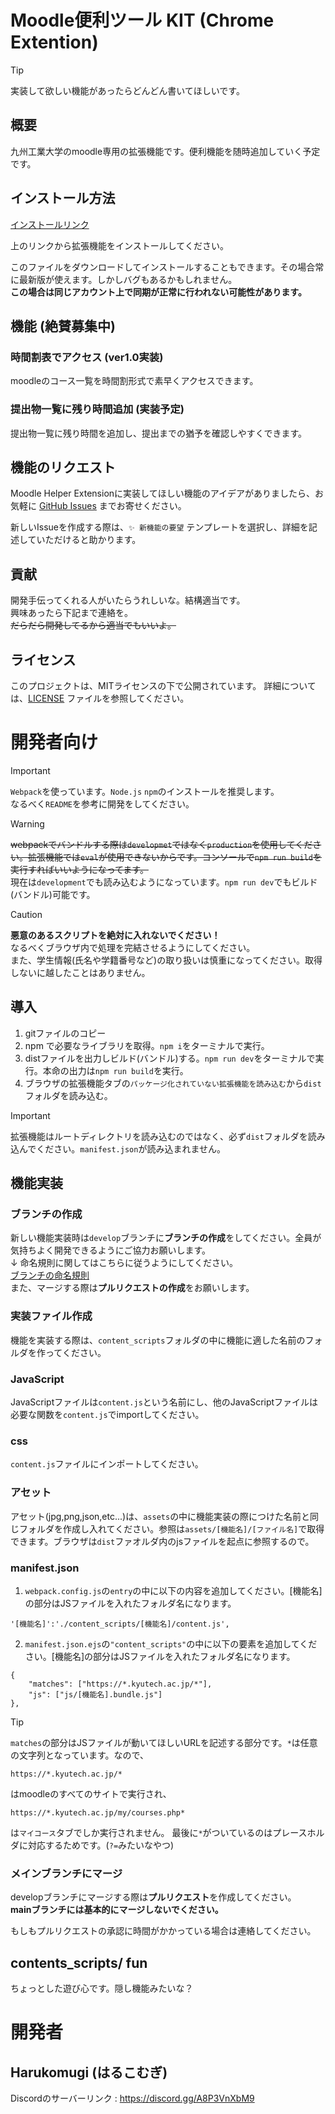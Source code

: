 # Moodle便利ツール KIT (Chrome Extention)
> [!TIP]
> 実装して欲しい機能があったらどんどん書いてほしいです。

## 概要
九州工業大学のmoodle専用の拡張機能です。便利機能を随時追加していく予定です。

## インストール方法
[インストールリンク](https://github.com/harunn416/Kyutech_moodle_chrome_extentions)  

上のリンクから拡張機能をインストールしてください。


このファイルをダウンロードしてインストールすることもできます。その場合常に最新版が使えます。しかしバグもあるかもしれません。  
**この場合は同じアカウント上で同期が正常に行われない可能性があります。**

## 機能 (絶賛募集中)

### 時間割表でアクセス (ver1.0実装)
moodleのコース一覧を時間割形式で素早くアクセスできます。

### 提出物一覧に残り時間追加 **(実装予定)**
提出物一覧に残り時間を追加し、提出までの猶予を確認しやすくできます。

## 機能のリクエスト

Moodle Helper Extensionに実装してほしい機能のアイデアがありましたら、お気軽に [GitHub Issues](https://github.com/harunn416/chrome_Extensionis_moodle/issues) までお寄せください。

新しいIssueを作成する際は、`✨ 新機能の要望` テンプレートを選択し、詳細を記述していただけると助かります。

## 貢献
開発手伝ってくれる人がいたらうれしいな。結構適当です。  
興味あったら下記まで連絡を。  
~~だらだら開発してるから適当でもいいよ。~~

## ライセンス
このプロジェクトは、MITライセンスの下で公開されています。
詳細については、[LICENSE](LICENSE) ファイルを参照してください。

# 開発者向け
> [!IMPORTANT]  
> ``Webpack``を使っています。``Node.js`` ``npm``のインストールを推奨します。  
> なるべく``README``を参考に開発をしてください。

> [!WARNING]  
> ~~webpackでバンドルする際は``developmet``ではなく``production``を使用してください。拡張機能では``eval``が使用できないからです。コンソールで``npm run build``を実行すればいいようになってます。~~  
> 現在は``development``でも読み込むようになっています。``npm run dev``でもビルド(バンドル)可能です。

> [!CAUTION]
> **悪意のあるスクリプトを絶対に入れないでください！**  
> なるべくブラウザ内で処理を完結させるようにしてください。  
> また、学生情報(氏名や学籍番号など)の取り扱いは慎重になってください。取得しないに越したことはありません。

## 導入
1. gitファイルのコピー
1. npm で必要なライブラリを取得。``npm i``をターミナルで実行。
1. distファイルを出力しビルド(バンドル)する。``npm run dev``をターミナルで実行。本命の出力は``npm run build``を実行。
1. ブラウザの拡張機能タブの``パッケージ化されていない拡張機能を読み込む``から``dist``フォルダを読み込む。
> [!important]
> 拡張機能はルートディレクトリを読み込むのではなく、必ず``dist``フォルダを読み込んでください。``manifest.json``が読み込まれません。

## 機能実装

### ブランチの作成
新しい機能実装時は``develop``ブランチに**ブランチの作成**をしてください。全員が気持ちよく開発できるようにご協力お願いします。  
↓ 命名規則に関してはこちらに従うようにしてください。  
[ブランチの命名規則](https://qiita.com/Hashimoto-Noriaki/items/5d990e21351b331d2aa1)  
また、マージする際は**プルリクエストの作成**をお願いします。

### 実装ファイル作成
機能を実装する際は、``content_scripts``フォルダの中に機能に適した名前のフォルダを作ってください。

### JavaScript
JavaScriptファイルは``content.js``という名前にし、他のJavaScriptファイルは必要な関数を``content.js``でimportしてください。

### css
``content.js``ファイルにインポートしてください。

### アセット
アセット(jpg,png,json,etc...)は、``assets``の中に機能実装の際につけた名前と同じフォルダを作成し入れてください。参照は``assets/[機能名]/[ファイル名]``で取得できます。ブラウザは``dist``ファオルダ内のjsファイルを起点に参照するので。

### manifest.json
1. ``webpack.config.js``の``entry``の中に以下の内容を追加してください。[機能名]の部分はJSファイルを入れたフォルダ名になります。
```
'[機能名]':'./content_scripts/[機能名]/content.js',
```
2. ``manifest.json.ejs``の``"content_scripts"``の中に以下の要素を追加してください。[機能名]の部分はJSファイルを入れたフォルダ名になります。
```
{
    "matches": ["https://*.kyutech.ac.jp/*"],
    "js": ["js/[機能名].bundle.js"]
},
```
> [!TIP]
> ``matches``の部分はJSファイルが動いてほしいURLを記述する部分です。``*``は任意の文字列となっています。なので、
> ```
> https://*.kyutech.ac.jp/*
> ```
> はmoodleのすべてのサイトで実行され、
> ```
> https://*.kyutech.ac.jp/my/courses.php*
> ```
> は``マイコース``タブでしか実行されません。
> 最後に``*``がついているのはプレースホルダに対応するためです。(``?=``みたいなやつ)

### メインブランチにマージ
developブランチにマージする際は**プルリクエスト**を作成してください。  
**mainブランチには基本的にマージしないでください。**  

もしもプルリクエストの承認に時間がかかっている場合は連絡してください。

## contents_scripts/ fun
ちょっとした遊び心です。隠し機能みたいな？


# 開発者
## Harukomugi (はるこむぎ)
Discordのサーバーリンク : https://discord.gg/A8P3VnXbM9
